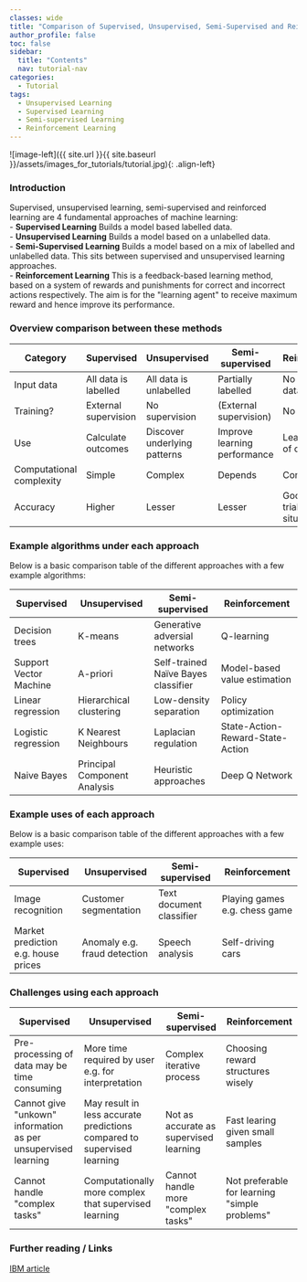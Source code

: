 ```yaml
---
classes: wide
title: "Comparison of Supervised, Unsupervised, Semi-Supervised and Reinforcement "
author_profile: false
toc: false
sidebar:
  title: "Contents"
  nav: tutorial-nav
categories:
  - Tutorial
tags:
  - Unsupervised Learning
  - Supervised Learning
  - Semi-supervised Learning
  - Reinforcement Learning
---
```



![image-left]({{ site.url }}{{ site.baseurl }}/assets/images_for_tutorials/tutorial.jpg){: .align-left}


<h3>Introduction</h3>
Supervised, unsupervised learning, semi-supervised and reinforced learning are 4 fundamental approaches of machine learning: <br />
-  <b>Supervised Learning</b> Builds a model based labelled data.<br />
-  <b>Unsupervised Learning</b> Builds a model based on a unlabelled data. <br />
-  <b>Semi-Supervised Learning</b> Builds a model based on a mix of labelled and unlabelled data.  This sits between supervised and unsupervised learning approaches.<br />
-  <b>Reinforcement Learning</b> This is a feedback-based learning method, based on a system of rewards and punishments for correct and incorrect actions respectively.  The aim is for the "learning agent" to receive maximum reward and hence improve its performance.<br />



<h3>Overview comparison between these methods</h3>

| Category                         | Supervised                       | Unsupervised                     | Semi-supervised                  | Reinforcement                     |
| -------------------------------- | -------------------------------- | -------------------------------- | -------------------------------- | -------------------------------- |
| Input data                       | All data is labelled             | All data is unlabelled           | Partially labelled               | No predefined data                       |
| Training?          | External supervision                              | No supervision                               |    (External supervision)                   | No supervision |
| Use                              | Calculate outcomes                       | Discover underlying patterns                   | Improve learning performance                       | Learn a series of outcomes                       |
| Computational complexity      | Simple                      | Complex                   | Depends                       | Complex                       |
| Accuracy      | Higher                      | Lesser                   | Lesser                       | Good for trial/error situations                       |



<h3>Example algorithms under each approach</h3>
Below is a basic comparison table of the different approaches with a few example algorithms:

| Supervised                     | Unsupervised            | Semi-supervised                      | Reinforcement                     |
| ------------------------------ | ----------------------- | ------------------------------------ | --------------------------------- |
| Decision trees                 | K-means                 |  Generative adversial networks       |  Q-learning                       |
| Support Vector Machine         | A-priori                |  Self-trained Naïve Bayes classifier |  Model-based value estimation     |
| Linear regression              | Hierarchical clustering |  Low-density separation              |  Policy optimization              |
| Logistic regression            | K Nearest Neighbours    |  Laplacian regulation                |  State-Action-Reward-State-Action |
| Naive Bayes                    | Principal Component Analysis |  Heuristic approaches                |  Deep Q Network                   |

<h3>Example uses of each approach</h3>
Below is a basic comparison table of the different approaches with a few example uses:

| Supervised                          | Unsupervised                 | Semi-supervised                      | Reinforcement                  |
| ----------------------------------- | ---------------------------- | ------------------------------------ | ------------------------------ |
| Image recognition                   | Customer segmentation        |  Text document classifier            |  Playing games e.g. chess game |
| Market prediction e.g. house prices | Anomaly e.g. fraud detection |  Speech analysis                     |  Self-driving cars             |

<h3>Challenges using each approach</h3>

| Supervised                     | Unsupervised            | Semi-supervised                      | Reinforcement                                  |
| ------------------------------ | ----------------------- | ------------------------------------ | ---------------------------------------------- |
| Pre-processing of data may be time consuming                 | More time required by user e.g. for interpretation                 |  Complex iterative process      |  Choosing reward structures wisely             |
| Cannot give "unkown" information as per unsupervised learning         | May result in less accurate predictions compared to supervised learning                | Not as accurate as supervised learning |  Fast learing given small samples              |
| Cannot handle "complex tasks"            | Computationally more complex that supervised learning |  Cannot handle more "complex tasks"                                 |  Not preferable for learning "simple problems" |

<h3>Further reading / Links</h3>


[IBM article](https://www.ibm.com/cloud/blog/supervised-vs-unsupervised-learning)
